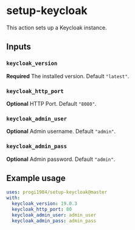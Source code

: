 # setup-keycloak
This action sets up a Keycloak instance.

## Inputs

### `keycloak_version`

**Required** The installed version. Default `"latest"`.

### `keycloak_http_port`

**Optional** HTTP Port. Default `"8080"`.

### `keycloak_admin_user`

**Optional** Admin username. Default `"admin"`.

### `keycloak_admin_pass`

**Optional** Admin password. Default `"admin"`.


## Example usage

```yaml
uses: progi1984/setup-keycloak@master
with:
  keycloak_version: 19.0.3
  keycloak_http_port: 80
  keycloak_admin_user: admin_user
  keycloak_admin_pass: admin_pass
```
